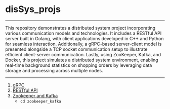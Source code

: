 # disSys_projs
---
This repository demonstrates a distributed system project incorporating various communication models and technologies. It includes a RESTful API server built in Golang, with client applications developed in C++ and Python for seamless interaction. Additionally, a gRPC-based server-client model is presented alongside a TCP socket communication setup to illustrate efficient client-server communication. Lastly, using ZooKeeper, Kafka, and Docker, this project simulates a distributed system environment, enabling real-time background statistics on shopping orders by leveraging data storage and processing across multiple nodes.

---
1. [gRPC](https://github.com/WYC51/gRPC_Server_Client)
2. [RESTful API](https://github.com/WYC51/RESTful-API)
3. [Zookeeper and Kafka](./zookeeper_kafka/)
    - `cd zookeeper_kafka`